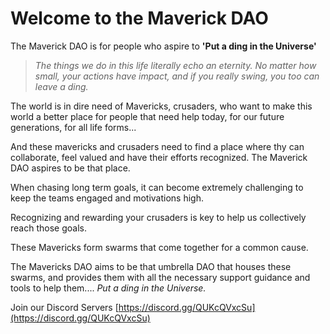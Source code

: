 # Welcome to the Maverick DAO


The Maverick DAO is for people who aspire to **'Put a ding in the Universe'**

> _The things we do in this life literally echo an eternity. No matter how small, your actions have impact, and if you really swing, you too can leave a ding._

The world is in dire need of Mavericks, crusaders, who want to make this world a better place for people that need help today, for our future generations, for all life forms...

And these mavericks and crusaders need to find a place where thy can collaborate, feel valued and have their efforts recognized. The Maverick DAO aspires to be that place. 

When chasing long term goals, it can become extremely challenging to keep the teams engaged and motivations high.  

Recognizing and rewarding your crusaders is key to help us collectively reach those goals. 

These Mavericks form swarms that come together for a common cause.

The Mavericks DAO aims to be that umbrella DAO that houses these swarms, and provides them with all the necessary support guidance and tools to help them.... _Put a ding in the Universe._  

Join our Discord Servers [https://discord.gg/QUKcQVxcSu](https://discord.gg/QUKcQVxcSu)
